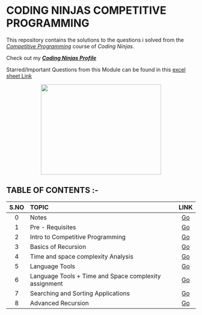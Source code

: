 # CODING NINJAS COMPETITIVE PROGRAMMING
This repository contains the solutions to the questions i solved from the [_Competitive Programming_](https://www.codingninjas.com/courses/online-competitive-programming-course) course of _Coding Ninjas_.


Check out my [___Coding Ninjas Profile___](https://profile.codingninjas.com/732ab52d-7583-4d10-93e9-a40a49f3e17d?_ga=2.65372653.272200348.1599381881-1893065035.1585576439)

Starred/Important Questions from this Module can be found in this [excel sheet Link](https://docs.google.com/spreadsheets/d/1kTB4zQ8LSf11ghMC15bR35jTq7GNo0bTUI-SeTaM0G0/edit?usp=sharing)
 
 <p align="center">
  <img width="320" height="240" src="https://media.giphy.com/media/dg4FyS0sWrdv2/giphy.gif">
</p>


## TABLE OF CONTENTS :-
 
 | __S.NO__  | __TOPIC__ | __LINK__ | 
 | :--: | :-- | :--: | 
 | 0 | Notes | [Go](https://github.com/maverickInPyjamas/Coding-Ninjas-Competitive-Programming/tree/main/Notes) | 
 | 1 | Pre - Requisites | [Go](https://github.com/maverickInPyjamas/Coding-Ninjas-Competitive-Programming/tree/main/1.%20Pre%20-%20requisites) | 
 | 2 | Intro to Competitive Programming | [Go](https://github.com/maverickInPyjamas/Coding-Ninjas-Competitive-Programming/tree/main/2.%20Intro%20To%20Competitive%20Programming) | 
 | 3 | Basics of Recursion | [Go](https://github.com/maverickInPyjamas/Coding-Ninjas-Competitive-Programming/tree/main/3.%20Basics%20of%20Recursion) | 
 | 4 | Time and space complexity Analysis | [Go](https://github.com/maverickInPyjamas/Coding-Ninjas-Competitive-Programming/tree/main/4.%20Time%20and%20Space%20Complexity%20Analysis) | 
 | 5 | Language Tools | [Go](https://github.com/maverickInPyjamas/Coding-Ninjas-Competitive-Programming/tree/main/5.%20Language%20Tools) | 
 | 6 | Language Tools + Time and Space complexity assignment | [Go](https://github.com/maverickInPyjamas/Coding-Ninjas-Competitive-Programming/tree/main/6.%20Language%20Tools%20%2B%20Time%20and%20Space%20Complexity%20Analysis) | 
 | 7 | Searching and Sorting Applications | [Go](https://github.com/maverickInPyjamas/Coding-Ninjas-Competitive-Programming/tree/main/7.%20Searching%20and%20Sorting%20Applications) | 
 | 8 | Advanced Recursion | [Go]( https://github.com/maverickInPyjamas/Coding-Ninjas-Competitive-Programming/tree/main/8.%20Advanced%20Recursion) | 
 
 
 

 


 
